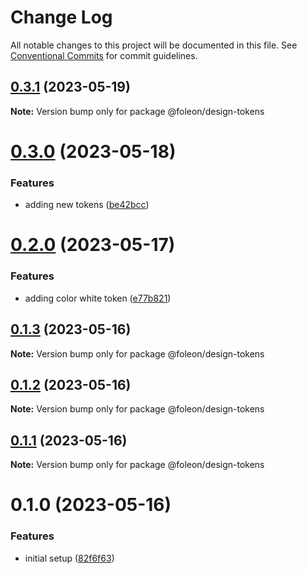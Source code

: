 # Change Log

All notable changes to this project will be documented in this file.
See [Conventional Commits](https://conventionalcommits.org) for commit guidelines.

## [0.3.1](https://github.com/emunhoz/foleon-project/compare/@foleon/design-tokens@0.3.0...@foleon/design-tokens@0.3.1) (2023-05-19)

**Note:** Version bump only for package @foleon/design-tokens

# [0.3.0](https://github.com/emunhoz/foleon-project/compare/@foleon/design-tokens@0.2.0...@foleon/design-tokens@0.3.0) (2023-05-18)

### Features

- adding new tokens ([be42bcc](https://github.com/emunhoz/foleon-project/commit/be42bccd523c6a058d403131c5b31db5fd05929a))

# [0.2.0](https://github.com/emunhoz/foleon-project/compare/@foleon/design-tokens@0.1.3...@foleon/design-tokens@0.2.0) (2023-05-17)

### Features

- adding color white token ([e77b821](https://github.com/emunhoz/foleon-project/commit/e77b8214ee0487428739726ba0ed307c393e7258))

## [0.1.3](https://github.com/emunhoz/foleon-project/compare/@foleon/design-tokens@0.1.2...@foleon/design-tokens@0.1.3) (2023-05-16)

**Note:** Version bump only for package @foleon/design-tokens

## [0.1.2](https://github.com/emunhoz/foleon-project/compare/@foleon/design-tokens@0.1.1...@foleon/design-tokens@0.1.2) (2023-05-16)

**Note:** Version bump only for package @foleon/design-tokens

## [0.1.1](https://github.com/emunhoz/foleon-project/compare/@foleon/design-tokens@0.1.0...@foleon/design-tokens@0.1.1) (2023-05-16)

**Note:** Version bump only for package @foleon/design-tokens

# 0.1.0 (2023-05-16)

### Features

- initial setup ([82f6f63](https://github.com/emunhoz/foleon-project/commit/82f6f6392cd3ebc1705bb6bbc20bdd67049e5c17))
